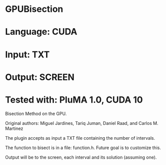 # GPUBisection
# Language: CUDA
# Input: TXT
# Output: SCREEN
# Tested with: PluMA 1.0, CUDA 10

Bisection Method on the GPU.

Original authors: Miguel Jardines, Tariq Juman, Daniel Raad, and Carlos M. Martinez

The plugin accepts as input a TXT file containing the number of intervals.

The function to bisect is in a file: function.h.  Future goal is to customize this.

Output will be to the screen, each interval and its solution (assuming one).
